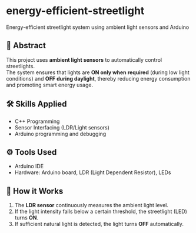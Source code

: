 # energy-efficient-streetlight
Energy-efficient streetlight system using ambient light sensors and Arduino
## 📌 Abstract  
This project uses **ambient light sensors** to automatically control streetlights.  
The system ensures that lights are **ON only when required** (during low light conditions) and **OFF during daylight**, thereby reducing energy consumption and promoting smart energy usage.  

## 🛠 Skills Applied  
- C++ Programming  
- Sensor Interfacing (LDR/Light sensors)  
- Arduino programming and debugging  

## ⚙️ Tools Used  
- Arduino IDE  
- Hardware: Arduino board, LDR (Light Dependent Resistor), LEDs  

## 🚀 How it Works  
1. The **LDR sensor** continuously measures the ambient light level.  
2. If the light intensity falls below a certain threshold, the streetlight (LED) turns **ON**.  
3. If sufficient natural light is detected, the light turns **OFF** automatically.
